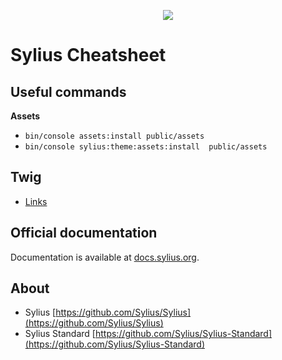 <p align="center">
    <a href="https://sylius.com" target="_blank">
        <img src="https://demo.sylius.com/assets/shop/img/logo.png" />
    </a>
</p>


Sylius Cheatsheet
======================

Useful commands
-------------------------

**Assets**

* `bin/console assets:install public/assets`
* `bin/console sylius:theme:assets:install  public/assets`


Twig
------------

* [Links](twig/links.md)


Official documentation
-------------

Documentation is available at [docs.sylius.org](http://docs.sylius.org).


About
-----

* Sylius [https://github.com/Sylius/Sylius](https://github.com/Sylius/Sylius)
* Sylius Standard [https://github.com/Sylius/Sylius-Standard](https://github.com/Sylius/Sylius-Standard)

